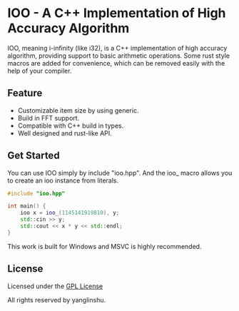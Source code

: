 # IOO - A C++ Implementation of High Accuracy Algorithm

IOO, meaning i-infinity (like i32),  is a C++ implementation of high accuracy algorithm, providing support to basic arithmetic operations. Some rust style macros are added for convenience, which can be removed easily with the help of your compiler.

## Feature
- Customizable item size by using generic.
- Build in FFT support.
- Compatible with C++ build in types.
- Well designed and rust-like API.



## Get Started

You can use IOO simply by include "ioo.hpp". And the ioo_ macro allows you to create an ioo instance from literals.

```cpp
#include "ioo.hpp"

int main() {
    ioo x = ioo_(1145141919810), y;
    std::cin >> y;
    std::cout << x * y << std::endl;
}
```

This work is built for Windows and MSVC is highly recommended.


## License

Licensed under the [GPL License](https://github.com/yanglinshu/ioo/blob/master/LICENSE)

All rights reserved by yanglinshu.